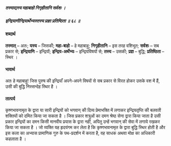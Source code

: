 ##### तस्माद्यस्य महाबाहो निगृहीतानि सर्वशः ।
##### इन्द्रियाणीन्द्रियार्थेभ्यस्तस्य प्रज्ञा प्रतिष्ठिता ॥ ६८ ॥

#### शब्दार्थ

**तस्मात्** – अतः; **यस्य** – जिसकी; **महा-बाहो** – हे  महाबाहु; **निगृहीतानि** – इस तरह वशिभूत; **सर्वशः** – सब प्रकार से; **इन्द्रियाणि** – इन्द्रियों; **इन्द्रिय-अर्थेभ्यः** – इन्द्रियविषयों से; **तस्य** – उसकी; **प्रज्ञ** – बुद्धि; **प्रतिष्ठिता** – स्थिर ।

#### भावार्थ

अतः हे महाबाहु! जिस पुरुष की इन्द्रियाँ अपने-अपने विषयों से सब प्रकार से विरत होकर उसके वश में हैं, उसी की बुद्धि निस्सन्देह स्थिर है ।

#### तात्पर्य

कृष्णभावनामृत के द्वारा या सारी इन्द्रियों को भगवान् की दिव्य प्रेमाभक्ति में लगाकर इन्द्रियतृप्ति की बलवती शक्तियों को दमित किया जा सकता है । जिस प्रकार शत्रुओं का दमन श्रेष्ठ सेना द्वारा किया जाता है उसी प्रकार इन्द्रियों का दमन किसी मानवीय प्रयास के द्वारा नहीं, अपितु उन्हें भगवान् की सेवा में लगाये रखकर किया जा सकता है । जो व्यक्ति यह हृदयंगम कर लेता है कि कृष्णभावनामृत के द्वारा बुद्धि स्थिर होती है और इस कला का अभ्यास प्रामाणिक गुरु के पथ-प्रदर्शन में करता है, वह साधक अथवा मोक्ष का अधिकारी कहलाता है ।